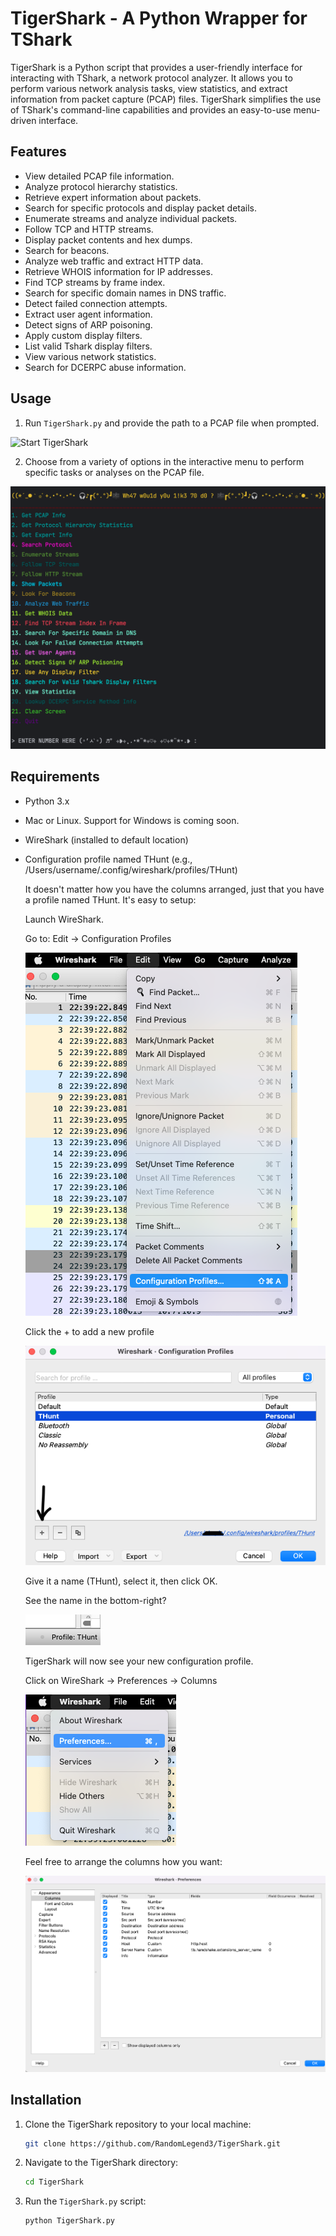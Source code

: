 # TigerShark - A Python Wrapper for TShark
TigerShark is a Python script that provides a user-friendly interface for interacting with TShark, a network protocol analyzer. It allows you to perform various network analysis tasks, view statistics, and extract information from packet capture (PCAP) files. TigerShark simplifies the use of TShark's command-line capabilities and provides an easy-to-use menu-driven interface.

## Features
- View detailed PCAP file information.
- Analyze protocol hierarchy statistics.
- Retrieve expert information about packets.
- Search for specific protocols and display packet details.
- Enumerate streams and analyze individual packets.
- Follow TCP and HTTP streams.
- Display packet contents and hex dumps.
- Search for beacons.
- Analyze web traffic and extract HTTP data.
- Retrieve WHOIS information for IP addresses.
- Find TCP streams by frame index.
- Search for specific domain names in DNS traffic.
- Detect failed connection attempts.
- Extract user agent information.
- Detect signs of ARP poisoning.
- Apply custom display filters.
- List valid Tshark display filters.
- View various network statistics.
- Search for DCERPC abuse information.

## Usage
1. Run `TigerShark.py` and provide the path to a PCAP file when prompted.

![Start TigerShark](images/start_tshark.gif)

2. Choose from a variety of options in the interactive menu to perform specific tasks or analyses on the PCAP file.

![TigerShark Main Menu](images/main_menu_tigershark.png)


## Requirements
- Python 3.x
- Mac or Linux.  Support for Windows is coming soon.
- WireShark (installed to default location)
- Configuration profile named THunt (e.g., /Users/username/.config/wireshark/profiles/THunt)

  It doesn't matter how you have the columns arranged, just that
  you have a profile named THunt.  It's easy to setup:

  Launch WireShark.

  Go to: Edit -> Configuration Profiles

  ![config_profile](images/edit_config_profile.png)

  Click the + to add a new profile

  ![add_profile](images/add_profile.png)

  Give it a name (THunt), select it, then click OK.

  See the name in the bottom-right?

  ![add_profile](images/corner.png)

  TigerShark will now see your new configuration profile.

  Click on WireShark -> Preferences -> Columns

  ![prefs](images/wireshark_preferences.png)

  Feel free to arrange the columns how you want:

  ![columns](images/config_profile_columns.png)

## Installation

1. Clone the TigerShark repository to your local machine:
   ```bash
   git clone https://github.com/RandomLegend3/TigerShark.git
   ```

2. Navigate to the TigerShark directory:
   ```bash
   cd TigerShark
   ```

3. Run the `TigerShark.py` script:
   ```bash
   python TigerShark.py
   ```
